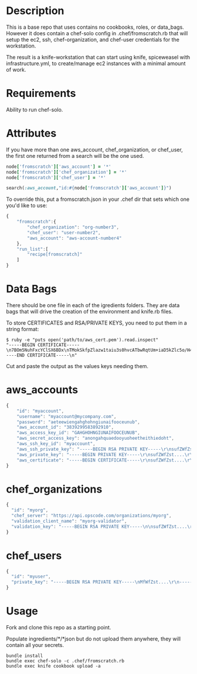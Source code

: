 Description
===========

This is a base repo that uses contains no cookbooks, roles, or
data_bags.  However it does contain a chef-solo config in
.chef/fromscratch.rb that will setup the ec2, ssh, chef-organization,
and chef-user credentials for the workstation.

The result is a knife-workstation that can start using knife,
spiceweasel with infrastructure.yml, to create/manage ec2 instances
with a minimal amount of work.

Requirements
============

Ability to run chef-solo.

Attributes
==========

If you have more than one aws_account, chef_organization, or
chef_user, the first one returned from a search will be the one used.

```ruby
node['fromscratch']['aws_account'] = '*'
node['fromscratch']['chef_organization'] = '*'
node['fromscratch']['chef_user'] = '*'
```

```ruby
search(:aws_account,"id:#{node['fromscratch']['aws_account']}")
```

To override this, put a fromscratch.json in your .chef dir that sets which one you'd like to use:

```javascript
{
    "fromscratch":{
        "chef_organization": "org-number3",
        "chef_user": "user-number2",
        "aws_account": "aws-account-number4"
    },
    "run_list":[
        "recipe[fromscratch]"
    ]
}
```


Data Bags
==========

There should be one file in each of the igredients folders.
They are data bags that will drive the creation of the environment and knife.rb files.

To store CERTIFICATES and RSA/PRIVATE KEYS, you need to put them in a string format:

```
$ ruby -e "puts open('path/to/aws_cert.pem').read.inspect"
"-----BEGIN CERTIFICATE-----\n7BOm5NuhFxcYClSX6BDx\nTMokSkfpZlazw1taiu3s0hvcATbwRqtUm+iaD5kZlc5o/H4HrpfQQS+NSnh7oET7\nvvnm38h+UYxhgcLVBIYyWfZLvo0o2ir9/xmIhCjIlpcW9yPPx4cgyu9ICmDAiew8\nKTvUTv81spOC+QIDAQo8qv5OZ9wQmJ3IrzgNa5ABo1cwVTAOBgNVHQ8BAf8EBAMCBaAwFgYDVR0lAQH/BAww\nCgYIKwYBBQUHAwIwDAYDVR0TAQH/BAIwADAdBgNVHQ4EFgQUyGa6KfSA1RR1kbAB\n3B9zbWuk9KIwDQYJKoZIhvcNAQEFBQADgYEAi0slT2Eik298lweEsDkz5irDLu2E\nUSJ+yO50gDAN5sNSoMNRuQu147SDhiNVW7Ev8aodJlivRyJ0KYHucaACrASLx0Na\nrl9QD20fbGvHqG3e8yLGHYfqJ1Sg4LzZHfyzQ2bmLvCI\nXSdH/GvDdWEE9xE=r0cVvmMA0GCSqGSIb3DQMIICdzCCAeCgAwIBAgIGAPEBBQUAMFMxCzAJBgNVBAYT\nAlVTMRMwEQYDVQQKEwpBbWF6b24uY29tMQwwCgYDVQQLEwNBV1MxITAfBgNVBAMT\nGEFXUyBMaW1pdGVkLUFzc3VyYW5jZSBDQTAeFw0xMTA0MDIxMzE3MzRaFw0xMjA0\nMDExMzE3MzRaMFIxCzAJBgNVBAYTAlVTMRMwEQYDVQQKEwpBbWF6b24uY29tMRcw\nFQYDVQQLEw5BV1MtRGV2ZWxvcGVyczEVMBMGA1UEAxMMeTJlNm5lczZ3Y3VvMIGf\nMA0GCSqGSIb3DQEBAQUAA4GNADCBiQKBgQCDeYryRZNi\n-----END CERTIFICATE-----\n"
```

Cut and paste the output as the values keys needing them.

aws_accounts
============


```javascript
{
    "id": "myaccount",
    "username": "myaccount@mycompany.com",
    "password": "aeteewiengahghohngiunaifooceunub",
    "aws_account_id": "3839299583892910",
    "aws_access_key_id": "GAHGHOHNGIUNAIFOOCEUNUB",
    "aws_secret_access_key": "anongahquaedooyuoheetheithiedoht",
    "aws_ssh_key_id": "myaccount",
    "aws_ssh_private_key": "-----BEGIN RSA PRIVATE KEY-----\r\nsufZWfZst....\r\n-----END RSA PRIVATE KEY-----",
    "aws_private_key": "-----BEGIN PRIVATE KEY-----\r\nsufZWfZst....\r\n-----END PRIVATE KEY-----",
    "aws_certificate": "-----BEGIN CERTIFICATE-----\r\nsufZWfZst....\r\n-----END CERTIFICATE-----"
}
```


chef_organizations
==================

```javascript
{ 
  "id": "myorg",
  "chef_server": "https://api.opscode.com/organizations/myorg",
  "validation_client_name": "myorg-validator",
  "validation_key": "-----BEGIN RSA PRIVATE KEY-----\n\nsufZWfZst....\r\n-----END RSA PRIVATE KEY-----"
}
```

chef_users
==================

```javascript
{ 
  "id": "myuser",
  "private_key": "-----BEGIN RSA PRIVATE KEY-----\nMfWfZst....\r\n-----END RSA PRIVATE KEY-----"
}
```

Usage
=====

Fork and clone this repo as a starting point.

Populate ingredients/*/*json but do not upload them anywhere, they will contain all your secrets.

```
bundle install
bundle exec chef-solo -c .chef/fromscratch.rb
bundle exec knife cookbook upload -a
```
